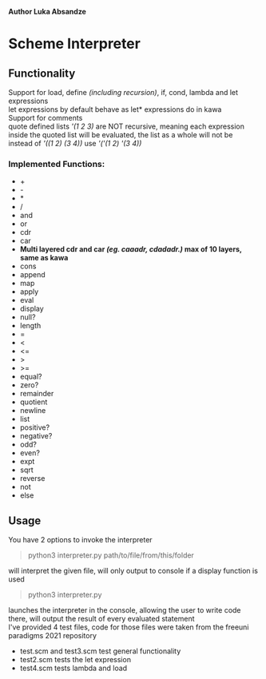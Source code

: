**Author Luka Absandze**  
# Scheme Interpreter  

## Functionality 
Support for load, define *(including recursion)*, if, cond, lambda and let expressions  
let expressions by default behave as let* expressions do in kawa   
Support for comments  
quote defined lists *'(1 2 3)* are NOT recursive, meaning each expression inside the quoted list will be evaluated, the list as a whole will not be   
instead of *'((1 2) (3 4))* use *'('(1 2) '(3 4))*   
### Implemented Functions:
* \+ 
* \- 
* \*  
* / 
* and
* or 
* cdr
* car
* **Multi layered cdr and car _(eg. caaadr, cdadadr.)_ max of 10 layers, same as kawa**
* cons
* append
* map
* apply 
* eval 
* display 
* null? 
* length 
* = 
* < 
* <= 
* \> 
* \>= 
* equal? 
* zero? 
* remainder 
* quotient 
* newline 
* list 
* positive? 
* negative? 
* odd? 
* even? 
* expt 
* sqrt 
* reverse
* not 
* else 

## Usage
You have 2 options to invoke the interpreter 
> python3 interpreter.py path/to/file/from/this/folder 

will interpret the given file, will only output to console if a display function is used  
> python3 interpreter.py  

launches the interpreter in the console, allowing the user to write code there, will output the result of every evaluated statement  
I've provided 4 test files, code for those files were taken from the freeuni paradigms 2021 repository  
* test.scm and test3.scm test general functionality 
* test2.scm tests the let expression 
* test4.scm tests lambda and load
